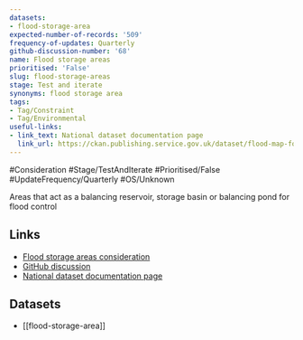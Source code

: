 ```yaml
---
datasets:
- flood-storage-area
expected-number-of-records: '509'
frequency-of-updates: Quarterly
github-discussion-number: '68'
name: Flood storage areas
prioritised: 'False'
slug: flood-storage-areas
stage: Test and iterate
synonyms: flood storage area
tags:
- Tag/Constraint
- Tag/Environmental
useful-links:
- link_text: National dataset documentation page
  link_url: https://ckan.publishing.service.gov.uk/dataset/flood-map-for-planning-rivers-and-sea-flood-storage-areas
---
```


#Consideration #Stage/TestAndIterate #Prioritised/False #UpdateFrequency/Quarterly #OS/Unknown

Areas that act as a balancing reservoir, storage basin or balancing pond for flood control

## Links

* [Flood storage areas consideration](https://design.planning.data.gov.uk/planning-consideration/flood-storage-areas)
* [GitHub discussion](https://github.com/digital-land/data-standards-backlog/discussions/68)
* [National dataset documentation page](https://ckan.publishing.service.gov.uk/dataset/flood-map-for-planning-rivers-and-sea-flood-storage-areas)

## Datasets

* [[flood-storage-area]]